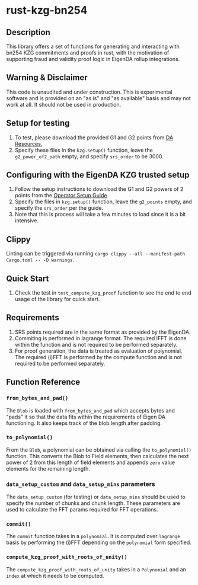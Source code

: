 # rust-kzg-bn254

## Description

This library offers a set of functions for generating and interacting with bn254 KZG commitments and proofs in rust, with the motivation of supporting fraud and validity proof logic in EigenDA rollup integrations.

## Warning & Disclaimer

This code is unaudited and under construction. This is experimental software and is provided on an "as is" and "as available" basis and may not work at all. It should not be used in production.

## Setup for testing

1. To test, please download the provided G1 and G2 points from [DA Resources](https://github.com/Layr-Labs/eigenda/tree/master/inabox/resources/kzg),
2. Specify these files in the `kzg.setup()` function, leave the `g2_power_of2_path` empty, and specify `srs_order` to be 3000.

## Configuring with the EigenDA KZG trusted setup

1. Follow the setup instructions to download the G1 and G2 powers of 2 points from the [Operator Setup Guide](https://github.com/Layr-Labs/eigenda-operator-setup)
2. Specify the files in `kzg.setup()` function, leave the `g2_points` empty, and specify the `srs_order` per the guide.
3. Note that this is process will take a few minutes to load since it is a bit intensive.

## Clippy
Linting can be triggered via running `cargo clippy --all --manifest-path Cargo.toml -- -D warnings`.

## Quick Start

1. Check the test in `test_compute_kzg_proof` function to see the end to end usage of the library for quick start.

## Requirements

1. SRS points required are in the same format as provided by the EigenDA.
2. Commiting is performed in lagrange format. The required IFFT is done within the function and is not required to be performed separately.
3. For proof generation, the data is treated as evaluation of polynomial. The required (i)FFT is performed by the compute function and is not required to be performed separately.

## Function Reference

### `from_bytes_and_pad()`

The `Blob` is loaded with `from_bytes_and_pad` which accepts bytes and "pads" it so that the data fits within the requirements of Eigen DA functioning. It also keeps track of the blob length after padding.

### `to_polynomial()`

From the `Blob`, a polynomial can be obtained via calling the `to_polynomial()` function. This converts the Blob to Field elements, then calculates the next power of 2 from this length of field elements and appends `zero` value elements for the remaining length.

### `data_setup_custom` and `data_setup_mins` parameters

The `data_setup_custom` (for testing) or `data_setup_mins` should be used to specify the number of chunks and chunk length. These parameters are used to calculate the FFT params required for FFT operations.

### `commit()`

The `commit` function takes in a `polynomial`. It is computed over `lagrange` basis by performing the (i)FFT depending on the `polynomial` form specified.


### `compute_kzg_proof_with_roots_of_unity()`

The `compute_kzg_proof_with_roots_of_unity` takes in a `Polynomial` and an `index` at which it needs to be computed.
